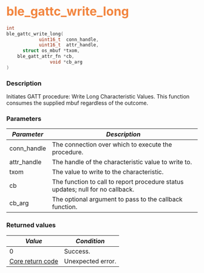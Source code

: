 ## <font color="#F2853F" style="font-size:24pt">ble\_gattc\_write\_long</font>

```c
int
ble_gattc_write_long(
            uint16_t  conn_handle,
            uint16_t  attr_handle,
      struct os_mbuf *txom,
    ble_gatt_attr_fn *cb,
                void *cb_arg
)
```

### Description

Initiates GATT procedure: Write Long Characteristic Values.  This function consumes the supplied mbuf regardless of the outcome.

### Parameters

| *Parameter* | *Description* |
|-------------|---------------|
| conn\_handle | The connection over which to execute the procedure. |
| attr\_handle | The handle of the characteristic value to write to. |
| txom | The value to write to the characteristic. |
| cb | The function to call to report procedure status updates; null for no callback. |
| cb\_arg | The optional argument to pass to the callback function. |

### Returned values

| *Value* | *Condition* |
|---------|-------------|
| 0 | Success. |
| [Core return code](../../ble_hs_return_codes/#return-codes-core) | Unexpected error. |
